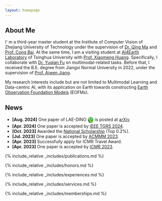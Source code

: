 ```yaml
---
layout: homepage
---
```


## About Me

I' m a third-year master student at the Institute of Computer Vision of Zhejiang University of Technology under the supervision of <a href="https://homepage.zjut.edu.cn/mq/">Dr. Qing Ma</a> and <a href="https://scholar.google.com/citations?user=XGZ4UZgAAAAJ&hl=en&oi=ao">Prof. Cong Bai</a>. At the same time, I am a visiting student at <a href="https://github.com/AI4EarthLab">AI4Earth Laboratory</a>  of Tsinghua University with <a href="https://scholar.google.com/citations?user=yH9OkqYAAAAJ&hl=en">Prof. Xiaomeng Huang</a>. Specifically, I collaborate with <a href="https://scholar.google.com/citations?user=y3Bpp1IAAAAJ&hl=en">Dr. Yuqian Fu</a> on multimodal-related tasks. Before that, I received the B.E. degree from Jiangxi Normal University in 2022, under the supervision of <a href="https://scholar.google.com/citations?user=ZO3KGykAAAAJ&hl=en&oi=ao">Prof. Aiwen Jiang</a>.

My research interests include but are not limited to Multimodal Learning and Data-centric AI, with its application on Earth towards constructing <a href="https://github.com/Earth-Observation-Foundation-Models">Earth Observation Foundation Models</a> (EOFMs).

## News

- **[Aug. 2024]** One paper of LAE-DINO <img src="images/papers/lae-dino.png" style="vertical-align: middle;" alt="Logo" width="20"> is posted at <a href="https://arxiv.org/abs/2408.09110">arXiv</a>.
- **[Apr. 2024]** One paper is accepted by <a href="https://ieeexplore.ieee.org/xpl/RecentIssue.jsp?punumber=36">IEEE TGRS 2024</a>.
- **[Oct. 2023]** Awarded the <a href="">National Scholarship</a> (Top 0.2%).
- **[Jul. 2023]** One paper is accepted by <a href="https://www.acmmm2023.org/">ACMMM 2023</a>.
- **[Apr. 2023]** Successfully apply for ICMR Travel Award.
- **[Apr. 2023]** One paper is accepted by <a href="https://icmr2023.org/">ICMR 2023</a>.

{% include_relative _includes/publications.md %}

{% include_relative _includes/honors.md %}

{% include_relative _includes/experiences.md %}

{% include_relative _includes/services.md %}

{% include_relative _includes/memberships.md %}